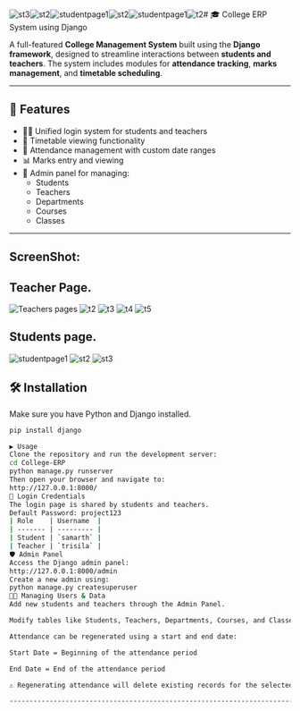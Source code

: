 ![st3](https://github.com/user-attachments/assets/bfdd068e-704d-460b-8626-d79d732836ba)![st2](https://github.com/user-attachments/assets/db130141-f254-46aa-906c-694642fd464a)![studentpage1](https://github.com/user-attachments/assets/20631bfd-e9e6-4030-9580-13cd21e9dead)![st2](https://github.com/user-attachments/assets/c9d99467-c299-4602-9853-07764e049d52)![studentpage1](https://github.com/user-attachments/assets/a49f96bd-007a-4317-9606-6713f914245f)![t2](https://github.com/user-attachments/assets/b1047c39-d866-4cf1-8418-1fe055d1470c)# 🎓 College ERP System using Django

A full-featured **College Management System** built using the **Django framework**, designed to streamline interactions between **students and teachers**. The system includes modules for **attendance tracking**, **marks management**, and **timetable scheduling**.

---

## 🚀 Features

- 🧑‍🏫 Unified login system for students and teachers  
- 📅 Timetable viewing functionality  
- 📝 Attendance management with custom date ranges  
- 📊 Marks entry and viewing  
- 🔐 Admin panel for managing:
  - Students
  - Teachers
  - Departments
  - Courses
  - Classes

---
## ScreenShot:
## Teacher Page.
![Teachers pages](https://github.com/user-attachments/assets/8fceb61e-9aab-4c2c-bc10-8c54cf283ddf)
![t2](https://github.com/user-attachments/assets/e2fc00b6-903f-4123-bccd-c5e0e504a20f)
![t3](https://github.com/user-attachments/assets/663ae8c0-0ad8-4a2a-b82e-39332a67cf09)
![t4](https://github.com/user-attachments/assets/e69b66d1-5160-4b27-9358-37cf308bde50)
![t5](https://github.com/user-attachments/assets/969a1fa9-aadb-4a64-8f26-268c9ff21a3a)

## Students page.
![studentpage1](https://github.com/user-attachments/assets/fbaacc6b-2982-437b-91bd-5f452526663e)
![st2](https://github.com/user-attachments/assets/d93e47af-0182-431e-8da8-5509a7649dbf)
![st3](https://github.com/user-attachments/assets/69d5d18f-5b84-43d3-b168-b931171d4a50)


## 🛠 Installation

Make sure you have Python and Django installed.

```bash
pip install django

▶️ Usage
Clone the repository and run the development server:
cd College-ERP
python manage.py runserver
Then open your browser and navigate to:
http://127.0.0.1:8000/
🔐 Login Credentials
The login page is shared by students and teachers.
Default Password: project123
| Role    | Username  |
| ------- | --------- |
| Student | `samarth` |
| Teacher | `trisila` |
🛡 Admin Panel
Access the Django admin panel:
http://127.0.0.1:8000/admin
Create a new admin using:
python manage.py createsuperuser
👨‍💼 Managing Users & Data
Add new students and teachers through the Admin Panel.

Modify tables like Students, Teachers, Departments, Courses, and Classes.

Attendance can be regenerated using a start and end date:

Start Date = Beginning of the attendance period

End Date = End of the attendance period

⚠️ Regenerating attendance will delete existing records for the selected period.

-----------------------------------------------------------------------------------

